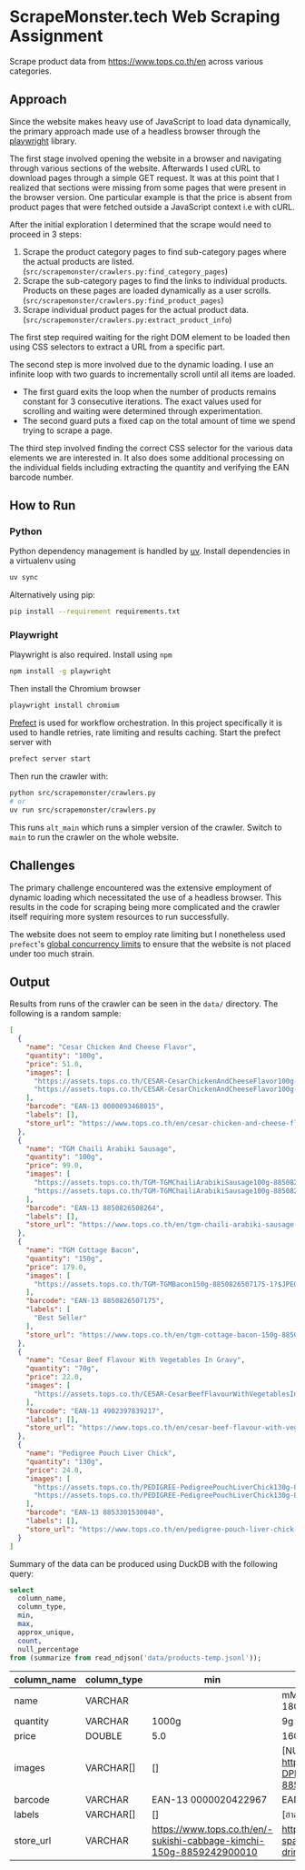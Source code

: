# ScrapeMonster.tech Web Scraping Assignment

Scrape product data from https://www.tops.co.th/en across various categories.


## Approach

Since the website makes heavy use of JavaScript to load data dynamically, the
primary approach made use of a headless browser through the [playwright](https://playwright.dev)
library.

The first stage involved opening the website in a browser and navigating
through various sections of the website. Afterwards I used cURL to download
pages through a simple GET request. It was at this point that I realized that
sections were missing from some pages that were present in the browser version.
One particular example is that the price is absent from product pages that were
fetched outside a JavaScript context i.e with cURL.

After the initial exploration I determined that the scrape would need to
proceed in 3 steps:

1. Scrape the product category pages to find sub-category pages where the
   actual products are listed.
(`src/scrapemonster/crawlers.py:find_category_pages`)
1. Scrape the sub-category pages to find the links to individual products.
   Products on these pages are loaded dynamically as a user scrolls.(`src/scrapemonster/crawlers.py:find_product_pages`)
1. Scrape individual product pages for the actual product data. (`src/scrapemonster/crawlers.py:extract_product_info`)

The first step required waiting for the right DOM element to be loaded then
using CSS selectors to extract a URL from a specific part.


The second step is more involved due to the dynamic loading. I use an infinite
loop with two guards to incrementally scroll until all items are loaded.

- The first guard exits the loop when the number of products remains constant
  for 3 consecutive iterations. The exact values used for scrolling and waiting
  were determined through experimentation.
- The second guard puts a fixed cap on the total amount of time we spend trying
  to scrape a page.


The third step involved finding the correct CSS selector for the various
data elements we are interested in. It also does some additional processing on
the individual fields including extracting the quantity and verifying the EAN
barcode number.


## How to Run

### Python
Python dependency management is handled by [uv](https://docs.astral.sh/uv/). Install dependencies in a virtualenv
using 

```sh
uv sync
```

Alternatively using pip:

```sh
pip install --requirement requirements.txt
```

### Playwright


Playwright is also required. Install using `npm`

```sh
npm install -g playwright
```

Then install the Chromium browser

```sh
playwright install chromium
```

[Prefect](https://www.prefect.io/) is used for workflow orchestration. In this project specifically it
is used to handle retries, rate limiting and results caching. Start the prefect
server with

```sh
prefect server start
```

Then run the crawler with:

```sh
python src/scrapemonster/crawlers.py
# or
uv run src/scrapemonster/crawlers.py
```

This runs `alt_main` which runs a simpler version of the crawler. Switch to
`main` to run the crawler on the whole website.

## Challenges

The primary challenge encountered was the extensive employment of dynamic
loading which necessitated the use of a headless browser. This results in
the code for scraping being more complicated and the crawler itself
requiring more system resources to run successfully.

The website does not seem to employ rate limiting but I nonetheless used
`prefect`'s [global concurrency limits](https://docs.prefect.io/v3/develop/global-concurrency-limits) to ensure that the website is not placed
under too much strain.

## Output

Results from runs of the crawler can be seen in the `data/` directory.
The following is a random sample:

```json
[
  {
    "name": "Cesar Chicken And Cheese Flavor",
    "quantity": "100g",
    "price": 51.0,
    "images": [
      "https://assets.tops.co.th/CESAR-CesarChickenAndCheeseFlavor100g-0000093468015-1",
      "https://assets.tops.co.th/CESAR-CesarChickenAndCheeseFlavor100g-0000093468015-2"
    ],
    "barcode": "EAN-13 0000093468015",
    "labels": [],
    "store_url": "https://www.tops.co.th/en/cesar-chicken-and-cheese-flavor-100g-0000093468015"
  },
  {
    "name": "TGM Chaili Arabiki Sausage",
    "quantity": "100g",
    "price": 99.0,
    "images": [
      "https://assets.tops.co.th/TGM-TGMChailiArabikiSausage100g-8850826508264-1?$JPEG$",
      "https://assets.tops.co.th/TGM-TGMChailiArabikiSausage100g-8850826508264-2?$JPEG$"
    ],
    "barcode": "EAN-13 8850826508264",
    "labels": [],
    "store_url": "https://www.tops.co.th/en/tgm-chaili-arabiki-sausage-100g-8850826508264"
  },
  {
    "name": "TGM Cottage Bacon",
    "quantity": "150g",
    "price": 179.0,
    "images": [
      "https://assets.tops.co.th/TGM-TGMBacon150g-8850826507175-1?$JPEG$"
    ],
    "barcode": "EAN-13 8850826507175",
    "labels": [
      "Best Seller"
    ],
    "store_url": "https://www.tops.co.th/en/tgm-cottage-bacon-150g-8850826507175"
  },
  {
    "name": "Cesar Beef Flavour With Vegetables In Gravy",
    "quantity": "70g",
    "price": 22.0,
    "images": [
      "https://assets.tops.co.th/CESAR-CesarBeefFlavourWithVegetablesInGravy70g-4902397839217-1"
    ],
    "barcode": "EAN-13 4902397839217",
    "labels": [],
    "store_url": "https://www.tops.co.th/en/cesar-beef-flavour-with-vegetables-in-gravy-70g-4902397839217"
  },
  {
    "name": "Pedigree Pouch Liver Chick",
    "quantity": "130g",
    "price": 24.0,
    "images": [
      "https://assets.tops.co.th/PEDIGREE-PedigreePouchLiverChick130g-8853301530040-1",
      "https://assets.tops.co.th/PEDIGREE-PedigreePouchLiverChick130g-8853301530040-2"
    ],
    "barcode": "EAN-13 8853301530040",
    "labels": [],
    "store_url": "https://www.tops.co.th/en/pedigree-pouch-liver-chick-130g-8853301530040"
  }
]
```

Summary of the data can be produced using DuckDB with the following query:

```sql
select
  column_name,
  column_type,
  min,
  max,
  approx_unique,
  count,
  null_percentage
from (summarize from read_ndjson('data/products-temp.jsonl'));
```

| column_name | column_type |                                 min                                  |                                             max                                             | approx_unique | count | null_percentage |
|-------------|-------------|----------------------------------------------------------------------|---------------------------------------------------------------------------------------------|--------------:|------:|----------------:|
| name        | VARCHAR     |                                                                      | mMilk UHT Milk Lactose Free Plain 180ml. Pack 2                                             | 7561          | 6788  | 0.01            |
| quantity    | VARCHAR     | 1000g                                                                | 9g                                                                                          | 631           | 6788  | 15.91           |
| price       | DOUBLE      | 5.0                                                                  | 16000.0                                                                                     | 578           | 6788  | 0.40            |
| images      | VARCHAR[]   | []                                                                   | [NULL, https://assets.tops.co.th/DPLUS-DPlusRedBeanPasteFilledBun90g-8859290400036-1, NULL] | 5828          | 6788  | 0.01            |
| barcode     | VARCHAR     | EAN-13 0000020422967                                                 | EAN-13 9992301630028                                                                        | 8065          | 6788  | 0.01            |
| labels      | VARCHAR[]   | []                                                                   | [ฮาลาล]                                                                                     | 41            | 6788  | 0.01            |
| store_url   | VARCHAR     | https://www.tops.co.th/en/-sukishi-cabbage-kimchi-150g-8859242900010 | https://www.tops.co.th/en/zuza-sparkling-calamansi-flavour-drink-240ml-8851906883950        | 6955          | 6788  | 0.01            |
